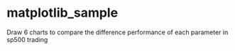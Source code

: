 # matplotlib_sample
Draw 6 charts to compare the difference performance of each parameter in sp500 trading
